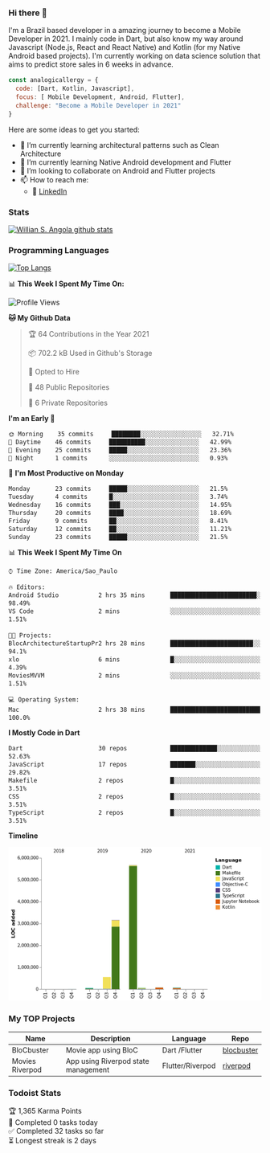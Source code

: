 ### Hi there 👋

I'm a Brazil based developer in a amazing journey to become a Mobile Developer in 2021. I mainly code in Dart, but also know my way around Javascript (Node.js, React and React Native) and Kotlin (for my Native Android based projects). I'm currently working on data science solution that aims to predict store sales in 6 weeks in advance.

```javascript
const analogicallergy = {
  code: [Dart, Kotlin, Javascript],
  focus: [ Mobile Development, Android, Flutter],
  challenge: "Become a Mobile Developer in 2021"
}
```

Here are some ideas to get you started:

- 🔭 I’m currently learning architectural patterns such as Clean Architecture
- 🌱 I’m currently learning Native Android development and Flutter
- 👯 I’m looking to collaborate on Android and Flutter projects
- 📫 How to reach me:
  - :office: [LinkedIn](https://www.linkedin.com/in/wsabsi/)

### Stats

[![Willian S. Angola github stats](https://github-readme-stats.vercel.app/api?username=analogicallergy&count_private=true&show_icons=true&theme=radical&hide_rank=false)](https://github.com/anuraghazra/github-readme-stats)

### Programming Languages

[![Top Langs](https://github-readme-stats.vercel.app/api/top-langs/?username=analogicallergy)](https://github.com/analogicallergy/github-readme-stats)

📊 **This Week I Spent My Time On:**

<!--START_SECTION:waka-->
![Profile Views](http://img.shields.io/badge/Profile%20Views-0-blue)

**🐱 My Github Data** 

> 🏆 64 Contributions in the Year 2021
 > 
> 📦 702.2 kB Used in Github's Storage 
 > 
> 💼 Opted to Hire
 > 
> 📜 48 Public Repositories 
 > 
> 🔑 6 Private Repositories  
 > 
**I'm an Early 🐤** 

```text
🌞 Morning    35 commits     ████████░░░░░░░░░░░░░░░░░   32.71% 
🌆 Daytime    46 commits     ██████████░░░░░░░░░░░░░░░   42.99% 
🌃 Evening    25 commits     █████░░░░░░░░░░░░░░░░░░░░   23.36% 
🌙 Night      1 commits      ░░░░░░░░░░░░░░░░░░░░░░░░░   0.93%

```
📅 **I'm Most Productive on Monday** 

```text
Monday       23 commits     █████░░░░░░░░░░░░░░░░░░░░   21.5% 
Tuesday      4 commits      █░░░░░░░░░░░░░░░░░░░░░░░░   3.74% 
Wednesday    16 commits     ███░░░░░░░░░░░░░░░░░░░░░░   14.95% 
Thursday     20 commits     ████░░░░░░░░░░░░░░░░░░░░░   18.69% 
Friday       9 commits      ██░░░░░░░░░░░░░░░░░░░░░░░   8.41% 
Saturday     12 commits     ██░░░░░░░░░░░░░░░░░░░░░░░   11.21% 
Sunday       23 commits     █████░░░░░░░░░░░░░░░░░░░░   21.5%

```


📊 **This Week I Spent My Time On** 

```text
⌚︎ Time Zone: America/Sao_Paulo

🔥 Editors: 
Android Studio           2 hrs 35 mins       ████████████████████████░   98.49% 
VS Code                  2 mins              ░░░░░░░░░░░░░░░░░░░░░░░░░   1.51%

🐱‍💻 Projects: 
BlocArchitectureStartupPr2 hrs 28 mins       ███████████████████████░░   94.1% 
xlo                      6 mins              █░░░░░░░░░░░░░░░░░░░░░░░░   4.39% 
MoviesMVVM               2 mins              ░░░░░░░░░░░░░░░░░░░░░░░░░   1.51%

💻 Operating System: 
Mac                      2 hrs 38 mins       █████████████████████████   100.0%

```

**I Mostly Code in Dart** 

```text
Dart                     30 repos            █████████████░░░░░░░░░░░░   52.63% 
JavaScript               17 repos            ███████░░░░░░░░░░░░░░░░░░   29.82% 
Makefile                 2 repos             █░░░░░░░░░░░░░░░░░░░░░░░░   3.51% 
CSS                      2 repos             █░░░░░░░░░░░░░░░░░░░░░░░░   3.51% 
TypeScript               2 repos             █░░░░░░░░░░░░░░░░░░░░░░░░   3.51%

```


**Timeline**

![Chart not found](https://raw.githubusercontent.com/AnalogicAllergy/AnalogicAllergy/main/charts/bar_graph.png) 


<!--END_SECTION:waka-->

### My TOP Projects

| Name            | Description                         | Language         | Repo                                                           |
| --------------- | ----------------------------------- | ---------------- | -------------------------------------------------------------- |
| BloCbuster      | Movie app using BloC                | Dart /Flutter    | [blocbuster](https://github.com/AnalogicAllergy/blocbuster)    |
| Movies Riverpod | App using Riverpod state management | Flutter/Riverpod | [riverpod](https://github.com/AnalogicAllergy/movies_riverpod) |

### Todoist Stats

<!-- TODO-IST:START -->
🏆  1,365 Karma Points           
🌸  Completed 0 tasks today           
✅  Completed 32 tasks so far           
⏳  Longest streak is 2 days
<!-- TODO-IST:END -->
